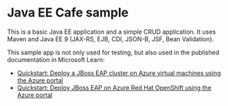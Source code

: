 # Java EE Cafe sample

This is a basic Java EE application and a simple CRUD application. It uses Maven and Java EE 9 (JAX-RS, EJB, CDI, JSON-B, JSF, Bean Validation).

This sample app is not only used for testing, but also used in the published documentation in Microsoft Learn:
* [Quickstart: Deploy a JBoss EAP cluster on Azure virtual machines using the Azure portal](https://learn.microsoft.com/azure/developer/java/ee/jboss-eap-cluster-azure-vms#deploy-the-app-to-the-jboss-eap-cluster)
* [Quickstart: Deploy JBoss EAP on Azure Red Hat OpenShift using the Azure portal](https://learn.microsoft.com/azure/openshift/howto-deploy-java-jboss-enterprise-application-platform-app#deploy-a-jboss-eap-app-to-the-openshift-cluster)

